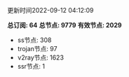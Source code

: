 更新时间2022-09-12 04:12:09

**总订阅: 64**
**总节点: 9779**
**有效节点: 2029**
- ss节点: 308
- trojan节点: 97
- v2ray节点: 1623
- ssr节点: 1
